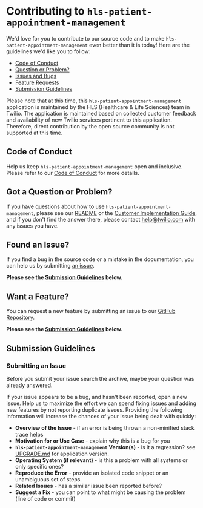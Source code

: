 # Contributing to `hls-patient-appointment-management`

We'd love for you to contribute to our source code and to make `hls-patient-appointment-management`
even better than it is today! Here are the guidelines we'd like you to follow:

 - [Code of Conduct](#coc)
 - [Question or Problem?](#question)
 - [Issues and Bugs](#issue)
 - [Feature Requests](#feature)
 - [Submission Guidelines](#submit)

Please note that at this time, this `hls-patient-appointment-management` application
is maintained by the HLS (Healthcare & Life Sciences) team in Twilio.
The application is maintained based on collected customer feedback
and availability of new Twilio services pertinent to this application.
Therefore, direct contribution by the open source community is not supported at this time.

## <a name="coc"></a> Code of Conduct

Help us keep `hls-patient-appointment-management` open and inclusive.
Please refer to our [Code of Conduct](CODE_OF_CONDUCT.md) for more details.

## <a name="question"></a> Got a Question or Problem?

If you have questions about how to use `hls-patient-appointment-management`, please see our [README](README.md) or the
[Customer Implementation Guide](), and if you don't find the answer there, please contact
[help@twilio.com](mailto:help@twilio.com) with any issues you have.

## <a name="issue"></a> Found an Issue?

If you find a bug in the source code or a mistake in the documentation, you can
help us by submitting [an issue](https://github.com/twilio/hls-patient-appointment-management/issues/new).

**Please see the [Submission Guidelines](#submit) below.**

## <a name="feature"></a> Want a Feature?

You can request a new feature by submitting an issue to our
[GitHub Repository](https://github.com/twilio/hls-patient-appointment-management/issues/new).

**Please see the [Submission Guidelines](#submit) below.**

## <a name="submit"></a> Submission Guidelines

### Submitting an Issue
Before you submit your issue search the archive, maybe your question was already
answered.

If your issue appears to be a bug, and hasn't been reported, open a new issue.
Help us to maximize the effort we can spend fixing issues and adding new
features by not reporting duplicate issues. Providing the following information
will increase the chances of your issue being dealt with quickly:

* **Overview of the Issue** - if an error is being thrown a non-minified stack
  trace helps
* **Motivation for or Use Case** - explain why this is a bug for you
* **`hls-patient-appointment-management` Version(s)** - is it a regression? see [UPGRADE.md](#UPGRADE.md) for application version.
* **Operating System (if relevant)** - is this a problem with all systems or
  only specific ones?
* **Reproduce the Error** - provide an isolated code snippet or an unambiguous
  set of steps.
* **Related Issues** - has a similar issue been reported before?
* **Suggest a Fix** - you can point to what might be causing the problem (line of code or commit)
